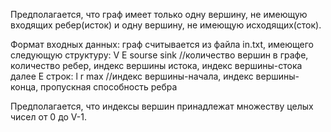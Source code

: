 Предполагается, что граф имеет только одну вершину, не имеющую входящих ребер(исток) и одну вершину, не имеющую исходящих(сток).

Формат входных данных: граф считывается из файла in.txt, имеющего следующую структуру:
V E sourse sink //количество вершин в графе, количество ребер, индекс вершины истока, индекс вершины-стока
далее Е строк:
l r max //индекс вершины-начала, индекс вершины-конца, пропускная способность ребра

Предполагается, что индексы вершин принадлежат множеству целых чисел от 0 до V-1.
